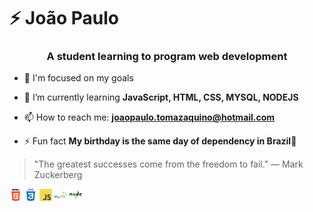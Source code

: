 # ⚡ João Paulo

<h3 align="center">A student learning to program web development</h3>


- 🔭 I'm focused on my goals

- 🌱 I’m currently learning **JavaScript, HTML, CSS, MYSQL, NODEJS** 

- 📫 How to reach me: **joaopaulo.tomazaquino@hotmail.com**

- ⚡ Fun fact **My birthday is the same day of dependency in Brazil🎉**

> "The greatest successes come from the freedom to fail."
> ― Mark Zuckerberg


<p align="left">

<img src="https://raw.githubusercontent.com/devicons/devicon/master/icons/html5/html5-original-wordmark.svg" alt="html5"  width="20" height="20"/>
<img src="https://raw.githubusercontent.com/devicons/devicon/master/icons/css3/css3-plain-wordmark.svg" alt="css3"  width="20" height="20"/>
<img src="https://raw.githubusercontent.com/devicons/devicon/master/icons/javascript/javascript-original.svg" alt="javascript" width="20" height="20"/>
<img src="https://raw.githubusercontent.com/devicons/devicon/master/icons/mysql/mysql-original-wordmark.svg" alt="mysql" width="20" height="20"/>
<img src="https://raw.githubusercontent.com/devicons/devicon/master/icons/nodejs/nodejs-original-wordmark.svg" alt="nodejs" width="20" height="20"/></p><p align="center">

</p>




